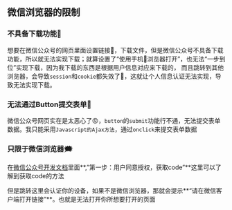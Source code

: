 ## 微信浏览器的限制

### 不具备下载功能:hankey:

想要在微信公众号的网页里面设置链接:link:，下载文件，但是微信公众号不具备下载功能，所以就无法实现下载；就算设置了“使用手机:iphone:浏览器打开”，也无法“一步到位”实现下载，因为我下载的东西是根据用户信息对应来下载的， 而且跳转到其他浏览器，会导致`session`和`cookie`都失效了:nail_care:，这就让个人信息认证无法实现，导致无法实现下载。

### 无法通过Button提交表单:dash:

微信公众号网页实在是太恶心了:rage:，`button`的`submit`功能行不通，无法提交表单数据。我只能采用`Javascript的Ajax方法`，通过`onclick`来提交表单数据

### 只限于微信浏览器:right_anger_bubble:

在[微信公众号开发文档](https://developers.weixin.qq.com/doc/offiaccount/OA_Web_Apps/Wechat_webpage_authorization.html)里面**,”第一步：用户同意授权，获取code”**这里可以了解到获取code的方法

但是跳转这里会认证你的设备，如果不是微信浏览器，那就会提示**“请在微信客户端打开链接”**。也就是无法打开你所想要打开的页面


